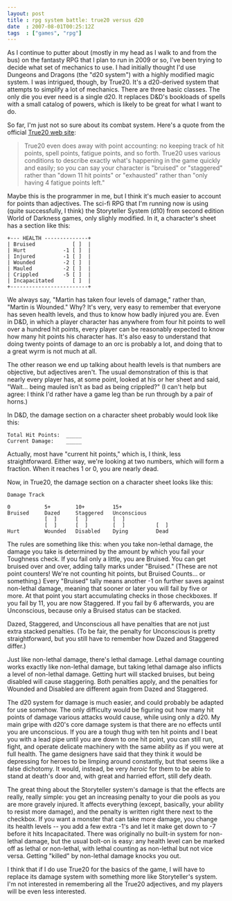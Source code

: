 ```yaml
---
layout: post
title : rpg system battle: true20 versus d20
date  : 2007-08-01T00:25:12Z
tags  : ["games", "rpg"]
---
```

As I continue to putter about (mostly in my head as I walk to and from the bus)
on the fantasty RPG that I plan to run in 2009 or so, I've been trying to
decide what set of mechanics to use.  I had initially thought I'd use Dungeons
and Dragons (the "d20 system") with a highly modified magic system.  I was
intrigued, though, by True20.  It's a d20-derived system that attempts to
simplify a lot of mechanics.  There are three basic classes.  The only die you
ever need is a single d20.  It replaces D&D's bookloads of spells with a small
catalog of powers, which is likely to be great for what I want to do.

So far, I'm just not so sure about its combat system.  Here's a quote from the
official [True20 web site](http://true20.com/about.php):

> True20 even does away with point accounting: no keeping track of hit points,
> spell points, fatigue points, and so forth. True20 uses various conditions to
> describe exactly what's happening in the game quickly and easily; so you can
> say your character is "bruised" or "staggered" rather than "down 11 hit
> points" or "exhausted" rather than "only having 4 fatigue points left."

Maybe this is the programmer in me, but I think it's much easier to account for
points than adjectives.  The sci-fi RPG that I'm running now is using (quite
successfully, I think) the Storyteller System (d10) from second edition World
of Darkness games, only slighly modified.  In it, a character's sheet has a
section like this:

    +--- HEALTH --------------+
    | Bruised            [ ]  |
    | Hurt            -1 [ ]  |
    | Injured         -1 [ ]  |
    | Wounded         -2 [ ]  |
    | Mauled          -2 [ ]  |
    | Crippled        -5 [ ]  |
    | Incapacitated      [ ]  |
    +-------------------------+

We always say, "Martin has taken four levels of damage," rather than, "Martin
is Wounded."  Why?  It's very, very easy to remember that everyone has seven
health levels, and thus to know how badly injured you are.  Even in D&D, in
which a player character has anywhere from four hit points to well over a
hundred hit points, every player can be reasonably expected to know how many
hit points his character has.  It's also easy to understand that doing twenty
points of damage to an orc is probably a lot, and doing that to a great wyrm is
not much at all.

The other reason we end up talking about health levels is that numbers are
objective, but adjectives aren't.  The usual demonstration of this is that
nearly every player has, at some point, looked at his or her sheet and said,
"Wait... being mauled isn't as bad as being crippled?"  (I can't help but
agree:  I think I'd rather have a game leg than be run through by a pair of
horns.)

In D&D, the damage section on a character sheet probably would look like this:

    Total Hit Points:  _____
    Current Damage:    _____

Actually, most have "current hit points," which is, I think, less
straightforward.  Either way, we're looking at two numbers, which will form a
fraction.  When it reaches 1 or 0, you are nearly dead.

Now, in True20, the damage section on a character sheet looks like this:

    Damage Track

    0           5+        10+         15+
    Bruised     Dazed     Staggered   Unconscious
                [  ]      [  ]        [  ]
                [  ]      [  ]        [  ]          [  ]
    Hurt        Wounded   Disabled    Dying         Dead

The rules are something like this:  when you take non-lethal damage, the damage
you take is determined by the amount by which you fail your Toughness check.
If you fail only a little, you are Bruised.  You can get bruised over and over,
adding tally marks under "Bruised."  (These are not point counters!  We're not
counting hit points, but Bruised Counts... or something.)  Every "Bruised"
tally means another -1 on further saves against non-lethal damage, meaning that
sooner or later you will fail by five or more.  At that point you start
accumulating checks in those checkboxes.  If you fail by 11, you are now
Staggered.  If you fail by 6 afterwards, you are Unconscious, because only a
Bruised status can be stacked.

Dazed, Staggered, and Unconscious all have penalties that are not just extra
stacked penalties.  (To be fair, the penalty for Unconscious is pretty
straightforward, but you still have to remember how Dazed and Staggered
differ.)

Just like non-lethal damage, there's lethal damage.  Lethal damage counting
works exactly like non-lethal damage, but taking lethal damage also inflicts
a level of non-lethal damage.  Getting hurt will stacked bruises, but being
disabled will cause staggering.  Both penalties apply, and the penalties for
Wounded and Disabled are different again from Dazed and Staggered.

The d20 system for damage is much easier, and could probably be adapted for use
somehow.  The only difficulty would be figuring out how many hit points of
damage various attacks would cause, while using only a d20.  My main gripe with
d20's core damage system is that there are no effects until you are
unconscious.  If you are a tough thug with ten hit points and I beat you with a
lead pipe until you are down to one hit point, you can still run, fight, and
operate delicate machinery with the same ability as if you were at full health.
The game designers have said that they think it would be depressing for heroes
to be limping around constantly, but that seems like a false dichotomy.  It
would, instead, be very *heroic* for them to be able to stand at death's door
and, with great and harried effort, still defy death.

The great thing about the Storyteller system's damage is that the effects are
really, really simple: you get an increasing penalty to your die pools as you
are more gravely injured.  It affects everything (except, basically, your
ability to resist more damage), and the penalty is written right there next to
the checkbox.  If you want a monster that can take more damage, you change its
health levels -- you add a few extra -1's and let it make get down to -7 before
it hits Incapacitated.  There was originally no built-in system for non-lethal
damage, but the usual bolt-on is easy:  any health level can be marked off as
lethal or non-lethal, with lethal counting as non-lethal but not vice versa.
Getting "killed" by non-lethal damage knocks you out.

I think that if I do use True20 for the basics of the game, I will have to
replace its damage system with something more like Storyteller's system.  I'm
not interested in remembering all the True20 adjectives, and my players will be
even less interested.

